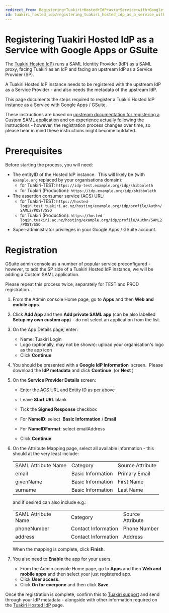 ```yaml
---
redirect_from: Registering+Tuakiri+Hosted+IdP+as+a+Service+with+Google+Apps+or+GSuite
id: tuakiri_hosted_idp/registering_tuakiri_hosted_idp_as_a_service_with_google_apps_or_gsuite
---
```

# Registering Tuakiri Hosted IdP as a Service with Google Apps or GSuite

The [Tuakiri Hosted IdP](../tuakiri_hosted_idp)) runs a SAML Identity Provider (IdP) as a SAML proxy, facing Tuakiri as an IdP and facing an upstream IdP as a Service Provider (SP).

A Tuakiri Hosted IdP instance needs to be registered with the upstream IdP as a Service Provider - and also needs the metadata of the upstream IdP.

This page documents the steps required to register a Tuakiri Hosted IdP instance as a Service with Google Apps / GSuite.

These instructions are based on [upstream documentation for registering a Custom SAML application](https://support.google.com/a/answer/6087519) and on experience actually following the instructions - however, the registration process changes over time, so please bear in mind these instructions might become outdated.

# Prerequisites

Before starting the process, you will need:

*   The entityID of the Hosted IdP instance.  This will likely be (with `example.org` replaced by your organisations domain):
    *   for Tuakiri-TEST: `https://idp-test.example.org/idp/shibboleth`
    *   for Tuakiri (Production): `https://idp.example.org/idp/shibboleth`
*   The assertion consumer service (ACS) URL:
    *   for Tuakiri-TEST: `https://hosted-login.test.tuakiri.ac.nz/hosting/example.org/idp/profile/Authn/SAML2/POST/SSO`
    *   for Tuakiri (Production): `https://hosted-login.tuakiri.ac.nz/hosting/example.org/idp/profile/Authn/SAML2/POST/SSO`
*   Super-administrator privileges in your Google Apps / GSuite account.

  

# Registration

GSuite admin console as a number of popular service preconfigured - however, to add the SP side of a Tuakiri Hosted IdP instance, we will be adding a Custom SAML application.

Please repeat this process twice, separately for TEST and PROD registration.

1.  From the Admin console Home page, go to **Apps** and then **Web and mobile apps**.  
      
    
2.  Click **Add App** and then **Add private SAML app** (can be also labelled **Setup my own custom app**) - do not select an application from the list.  
      
    
3.  On the App Details page, enter:
    
    *   Name: <Your organisation> Tuakiri Login
    *   Logo (optionally, may not be shown): upload your organisation's logo as the app icon
    *   Click **Continue**   
          
        
4.  You should be presented with a **Google IdP Information**  screen.  Please download the **IdP metadata** and click **Continue**  (or **Next** )  
      
    
5.  On the **Service Provider Details** screen:
    
    *   Enter the ACS URL and Entity ID as per above
        
    *   Leave **Start URL** blank
    *   Tick the **Signed Response** checkbox
    *   For **NameID**: select  **Basic Information** / **Email** 
    *   For **NameIDFormat**: select emailAddress
    *   Click **Continue**   
          
        
6.  On the Attribute Mapping page, select all available information - this should at the very least include:
    
    |     |     |     |
    | --- | --- | --- |
    | SAML Attribute Name | Category | Source Attribute |
    | email | Basic Information | Primary Email |
    | givenName | Basic Information | First Name |
    | surname | Basic Information | Last Name |
    
    and if desired can also include e.g.:
    
    |     |     |     |
    | --- | --- | --- |
    | SAML Attribute Name | Category | Source Attribute |
    | phoneNumber | Contact Information | Phone Number |
    | address | Contact Information | Address |
    
    When the mapping is complete, click **Finish**.  
      
    
7.  You also need to **Enable** the app for your users.
    *   From the Admin console Home page, go to **Apps** and then **Web and mobile apps** and then select your just registered app.
    *   Click **User access**.
    *   Click **On for everyone** and then click **Save**.

Once the registration is complete, confirm this to [Tuakiri support](mailto:tuakiri@reannz.co.nz) and send through your IdP metadata - alongside with other information required on the [Tuakiri Hosted IdP](../tuakiri_hosted_idp) page.
